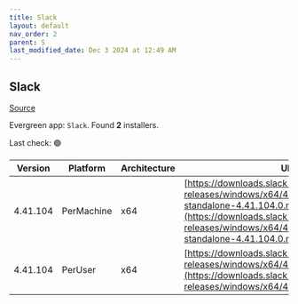 ```yaml
---
title: Slack
layout: default
nav_order: 2
parent: S
last_modified_date: Dec 3 2024 at 12:49 AM
---
```


## Slack

[Source](https://slack.com/intl/en-au/help/articles/212475728-Deploy-Slack-via-Microsoft-Installer)

Evergreen app: `Slack`. Found **2** installers.

Last check: 🟢

| Version  | Platform   | Architecture | URI                                                                                                                                                                                                              |
| -------- | ---------- | ------------ | ---------------------------------------------------------------------------------------------------------------------------------------------------------------------------------------------------------------- |
| 4.41.104 | PerMachine | x64          | [https://downloads.slack-edge.com/desktop-releases/windows/x64/4.41.104/slack-standalone-4.41.104.0.msi](https://downloads.slack-edge.com/desktop-releases/windows/x64/4.41.104/slack-standalone-4.41.104.0.msi) |
| 4.41.104 | PerUser    | x64          | [https://downloads.slack-edge.com/desktop-releases/windows/x64/4.41.104/SlackSetup.msi](https://downloads.slack-edge.com/desktop-releases/windows/x64/4.41.104/SlackSetup.msi)                                   |
